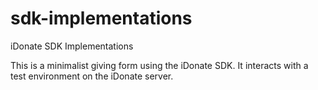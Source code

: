 # sdk-implementations
iDonate SDK Implementations

This is a minimalist giving form using the iDonate SDK.  It interacts with a test environment on the iDonate server.
